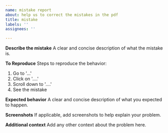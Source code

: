 ```yaml
---
name: mistake report
about: help us to correct the mistakes in the pdf
title: mistake
labels: ''
assignees: ''

---
```


**Describe the mistake**
A clear and concise description of what the mistake is.

**To Reproduce**
Steps to reproduce the behavior:
1. Go to '...'
2. Click on '....'
3. Scroll down to '....'
4. See the mistake

**Expected behavior**
A clear and concise description of what you expected to happen.

**Screenshots**
If applicable, add screenshots to help explain your problem.




**Additional context**
Add any other context about the problem here.
